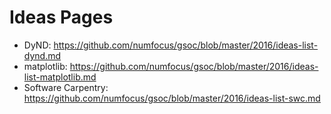# Ideas Pages

- DyND: https://github.com/numfocus/gsoc/blob/master/2016/ideas-list-dynd.md
- matplotlib: https://github.com/numfocus/gsoc/blob/master/2016/ideas-list-matplotlib.md
- Software Carpentry: https://github.com/numfocus/gsoc/blob/master/2016/ideas-list-swc.md
